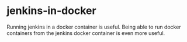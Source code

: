 # jenkins-in-docker<br>

Running jenkins in a docker container is useful. Being able to run docker containers from the jenkins docker container is even more useful.
